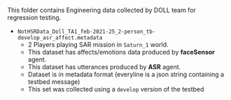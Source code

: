 This folder contains Engineering data collected by DOLL team for regression testing. 

* `NotHSRData_Doll_TA1_feb-2021-25_2-person_tb-develop_asr_affect.metadata`
  * 2 Players playing SAR mission in `Saturn_1` world.
  * This dataset has affects/emotions data produced by __faceSensor__ agent.
  * This dataset has utterances produced by __ASR__ agent.
  * Dataset is in metadata format (everyline is a json string containing a testbed message)
  * This set was collected using a `develop` version of the testbed
